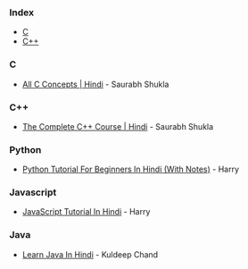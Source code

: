 ### Index

* [C](#C)
* [C++](#C++)


### C

* [All C Concepts | Hindi](https://www.youtube.com/playlist?list=PL7ersPsTyYt1d8g5qaxbE6sjWDzs4D_1v) - Saurabh Shukla


### C++

* [The Complete C++ Course | Hindi](https://www.youtube.com/playlist?list=PLLYz8uHU480j37APNXBdPz7YzAi4XlQUF) - Saurabh Shukla


### Python

* [Python Tutorial For Beginners In Hindi (With Notes)](https://www.youtube.com/watch?v=gfDE2a7MKjA) - Harry


### Javascript

* [JavaScript Tutorial In Hindi](https://www.youtube.com/watch?v=hKB-YGF14SY) - Harry



### Java
* [Learn Java In Hindi](http://docshare01.docshare.tips/files/17646/176461478.pdf) - Kuldeep Chand

